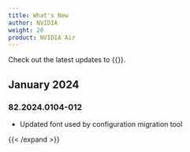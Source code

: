 ```yaml
---
title: What's New
author: NVIDIA
weight: 20
product: NVIDIA Air
---
```

<!-- vale off -->
Check out the latest updates to {{<exlink url="https://air.nvidia.com" text="NVIDIA Air">}}.

## January 2024
<!-- Air:WhatsNew -->
### 82.2024.0104-012
- Updated font used by configuration migration tool
<!-- Air:WhatsNew -->
<!-- vale on -->
{{< /expand >}}